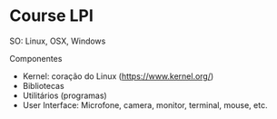 # Course LPI 

SO: Linux, OSX, Windows

Componentes
- Kernel: coração do Linux (https://www.kernel.org/)
- Bibliotecas
- Utilitários (programas)
- User Interface: Microfone, camera, monitor, terminal, mouse, etc.

